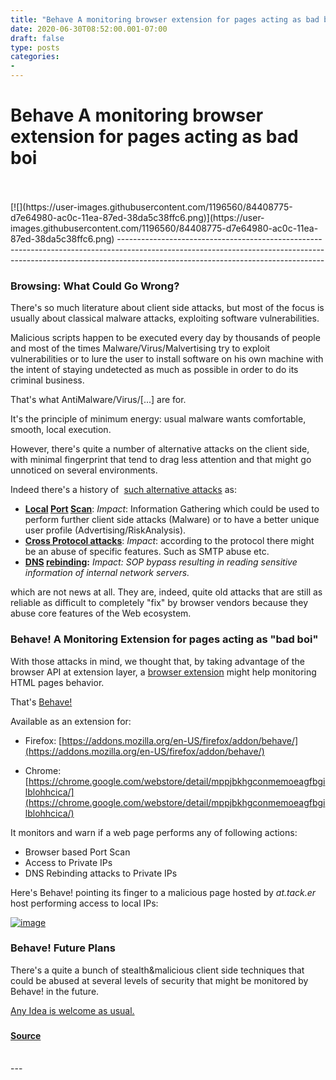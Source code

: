 ```yaml
---
title: "Behave A monitoring browser extension for pages acting as bad boi"
date: 2020-06-30T08:52:00.001-07:00
draft: false
type: posts
categories: 
- 
---
```

# Behave A monitoring browser extension for pages acting as bad boi

<br/>

<br/>
[![](https://user-images.githubusercontent.com/1196560/84408775-d7e64980-ac0c-11ea-87ed-38da5c38ffc6.png)](https://user-images.githubusercontent.com/1196560/84408775-d7e64980-ac0c-11ea-87ed-38da5c38ffc6.png)
---------------------------------------------------------------------------------------------------------------------------------------------------------------------------------------------------------------

### Browsing: What Could Go Wrong?

There's so much literature about client side attacks, but most of the focus is usually about classical malware attacks, exploiting software vulnerabilities.

  

Malicious scripts happen to be executed every day by thousands of people and most of the times Malware/Virus/Malvertising try to exploit vulnerabilities or to lure the user to install software on his own machine with the intent of staying undetected as much as possible in order to do its criminal business. 

That's what AntiMalware/Virus/\[...\] are for.

  

It's the principle of minimum energy: usual malware wants comfortable, smooth, local execution. 

  

However, there's quite a number of alternative attacks on the client side, with minimal fingerprint that tend to drag less attention and that might go unnoticed on several environments.

  

Indeed there's a history of  [such alternative attacks](https://www.forcepoint.com/sites/default/files/resources/files/report-attacking-internal-network-en_0.pdf) as:

-   **[Local](https://web.archive.org/web/20060821065413/http://www.spidynamics.com/assets/documents/JSportscan.pdf) [Port](https://www.gnucitizen.org/blog/javascript-port-scanner/) [Scan](https://blog.jeremiahgrossman.com/2006/11/browser-port-scanning-without.html)**: _Impact_: Information Gathering which could be used to perform further client side attacks (Malware) or to have a better unique user profile (Advertising/RiskAnalysis).
-   **[Cross Protocol attacks](https://www.nccgroup.com/us/our-research/cross-protocol-request-forgery/)**: _Impact_: according to the protocol there might be an abuse of specific features. Such as SMTP abuse etc.
-   **[DNS](https://medium.com/@brannondorsey/attacking-private-networks-from-the-internet-with-dns-rebinding-ea7098a2d325) [rebinding](https://threatpost.com/unpatched-wi-fi-extender-remote-control/156990/):** _Impact: SOP bypass resulting in reading sensitive information of internal network servers._

  

which are not news at all. They are, indeed, quite old attacks that are still as reliable as difficult to completely "fix" by browser vendors because they abuse core features of the Web ecosystem.

  

### Behave! A Monitoring Extension for pages acting as "bad boi"

With those attacks in mind, we thought that, by taking advantage of the browser API at extension layer, a [browser extension](https://github.com/mindedsecurity/behave) might help monitoring HTML pages behavior.

That's [Behave!](https://github.com/mindedsecurity/behave)

Available as an extension for:

  

-   Firefox: [https://addons.mozilla.org/en-US/firefox/addon/behave/](https://addons.mozilla.org/en-US/firefox/addon/behave/)

-   Chrome: [https://chrome.google.com/webstore/detail/mppjbkhgconmemoeagfbgilblohhcica/](https://chrome.google.com/webstore/detail/mppjbkhgconmemoeagfbgilblohhcica/)

  
It monitors and warn if a web page performs any of following actions:  
  

-   Browser based Port Scan
-   Access to Private IPs
-   DNS Rebinding attacks to Private IPs

Here's Behave! pointing its finger to a malicious page hosted by _at.tack.er_ host performing access to local IPs:

  
  
  
[![image](https://user-images.githubusercontent.com/1196560/84412872-277a4480-ac10-11ea-8db2-0e8eec9adc21.png)](https://user-images.githubusercontent.com/1196560/84412872-277a4480-ac10-11ea-8db2-0e8eec9adc21.png)  

  

###   

### Behave! Future Plans 

There's a quite a bunch of stealth&malicious client side techniques that could be abused at several levels of security that might be monitored by Behave! in the future.

[Any Idea is welcome as usual.](https://github.com/mindedsecurity/behave/issues)

  

  

###

#### [Source](https://blog.mindedsecurity.com/feeds/5658850060110269195/comments/default)

<br/>
---
